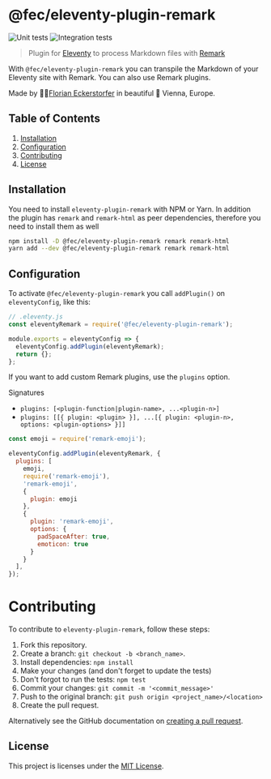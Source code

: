 # @fec/eleventy-plugin-remark

![Unit tests](https://github.com/florianeckerstorfer/gatsby-plugin-advanced-feed/workflows/Unit%20tests/badge.svg)
![Integration tests](https://github.com/florianeckerstorfer/gatsby-plugin-advanced-feed/workflows/Integration%20tests/badge.svg)

> Plugin for [Eleventy](https://www.11ty.io) to process Markdown files with [Remark](https://remark.js.org)

With `@fec/eleventy-plugin-remark` you can transpile the Markdown of your Eleventy site with Remark. You can also use Remark plugins.

Made by 👨‍💻[Florian Eckerstorfer](https://florian.ec) in beautiful 🎡 Vienna, Europe.

## Table of Contents

1. [Installation](#installation)
2. [Configuration](#configuration)
3. [Contributing](#contributing)
4. [License](#license)

## Installation

You need to install `eleventy-plugin-remark` with NPM or Yarn. In addition the plugin has `remark` and `remark-html` as peer dependencies, therefore you need to install them as well

```bash
npm install -D @fec/eleventy-plugin-remark remark remark-html
yarn add --dev @fec/eleventy-plugin-remark remark remark-html
```

## Configuration

To activate `@fec/eleventy-plugin-remark` you call `addPlugin()` on `eleventyConfig`, like this:

```js
// .eleventy.js
const eleventyRemark = require('@fec/eleventy-plugin-remark');

module.exports = eleventyConfig => {
  eleventyConfig.addPlugin(eleventyRemark);
  return {};
};
```

If you want to add custom Remark plugins, use the `plugins` option.

Signatures

- `plugins: [<plugin-function|plugin-name>, ...<plugin-n>]`
- `plugins: [[{ plugin: <plugin> }], ...[{ plugin: <plugin-n>, options: <plugin-options> }]]`

```js
const emoji = require('remark-emoji');

eleventyConfig.addPlugin(eleventyRemark, {
  plugins: [
    emoji,
    require('remark-emoji'),
    'remark-emoji',
    {
      plugin: emoji
    },
    {
      plugin: 'remark-emoji',
      options: {
        padSpaceAfter: true,
        emoticon: true
      }
    }
  ],
});
```

# Contributing

To contribute to `eleventy-plugin-remark`, follow these steps:

1. Fork this repository.
2. Create a branch: `git checkout -b <branch_name>`.
3. Install dependencies: `npm install`
4. Make your changes (and don't forget to update the tests)
5. Don't forgot to run the tests: `npm test`
6. Commit your changes: `git commit -m '<commit_message>'`
7. Push to the original branch: `git push origin <project_name>/<location>`
8. Create the pull request.

Alternatively see the GitHub documentation on [creating a pull request](https://help.github.com/en/github/collaborating-with-issues-and-pull-requests/creating-a-pull-request).

## License

This project is licenses under the [MIT License](LICENSE).

